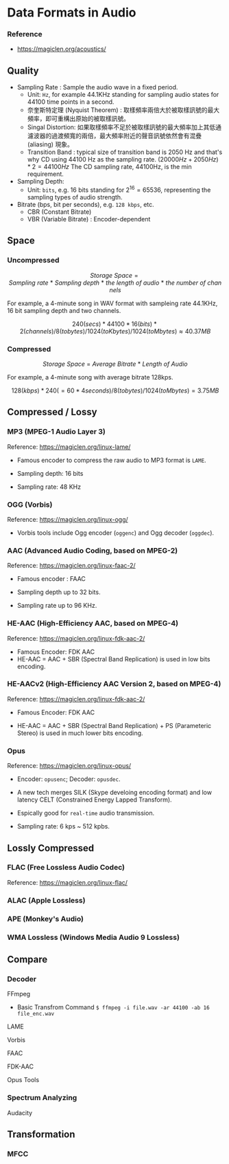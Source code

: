 # Data Formats in Audio



### Reference

*   https://magiclen.org/acoustics/



## Quality

-   Sampling Rate : Sample the audio wave in a fixed period.
    -   Unit: `Hz`, for example 44.1KHz standing for sampling audio states for 44100 time points in a second.
    -   奈奎斯特定理 (Nyquist Theorem) : 取樣頻率兩倍大於被取樣訊號的最大頻率，即可重構出原始的被取樣訊號。
    -   Singal Distortion: 如果取樣頻率不足於被取樣訊號的最大頻率加上其低通濾波器的過渡頻寬的兩倍，最大頻率附近的聲音訊號依然會有混疊 (aliasing) 現象。
    -   Transition Band : typical size of transition band is 2050 Hz and that's why CD using 44100 Hz as the sampling rate. $(20000 Hz + 2050 Hz) * 2 = 44100 Hz$ The CD sampling rate, 44100Hz, is the min requirement.
-   Sampling Depth:
    -   Unit: `bits`, e.g. 16 bits standing for $2^{16} = 65536$, representing the sampling types of audio strength.
-   Bitrate (bps, bit per seconds), e.g. `128 kbps`, etc.
    -   CBR (Constant Bitrate)
    -   VBR (Variable Bitrate) : Encoder-dependent



## Space

### Uncompressed

$$Storage\ Space = Sampling\ rate\ *\ Sampling\ depth\ *\ the\ length\ of\ audio\ *\ the\ number\ of\ channels$$

For example, a 4-minute song in WAV format with sampleing rate 44.1KHz, 16 bit sampling depth and two channels.

$$240 (secs) * 44100 * 16 (bits) * 2 (channels) / 8 (to bytes) / 1024 (to Kbytes) / 1024 (to Mbytes) \approx 40.37 MB$$



### Compressed

$$Storage\ Space\ =\ Average\ Bitrate\ *\ Length\ of\
 Audio$$

For example, a 4-minute song with average bitrate 128kps.

$$128 (kbps) * 240 (=60*4 seconds) / 8 (to bytes) / 1024 (to Mbytes) = 3.75 MB$$



## Compressed / Lossy



### MP3 (MPEG-1 Audio Layer 3)

Reference: <https://magiclen.org/linux-lame/>

*   Famous encoder to compress the raw audio to MP3 format is `LAME`.

*   Sampling depth: 16 bits
*   Sampling rate: 48 KHz



### OGG (Vorbis)

Reference: <https://magiclen.org/linux-ogg/>

*   Vorbis tools include Ogg encoder (`oggenc`) and Ogg decoder (`oggdec`).



### AAC (Advanced Audio Coding, based on MPEG-2)

Reference: <https://magiclen.org/linux-faac-2/>

*   Famous encoder : FAAC

*   Sampling depth up to 32 bits.
*   Sampling rate up to 96 KHz.



### HE-AAC (High-Efficiency AAC, based on MPEG-4)

Reference: <https://magiclen.org/linux-fdk-aac-2/>

*   Famous Encoder: FDK AAC
*   HE-AAC = AAC + SBR (Spectral Band Replication) is used in low bits encoding.



### HE-AACv2 (High-Efficiency AAC Version 2, based on MPEG-4)

Reference: <https://magiclen.org/linux-fdk-aac-2/>

*   Famous Encoder: FDK AAC

*   HE-AAC = AAC + SBR (Spectral Band Replication) + PS (Parameteric Stereo) is used in much lower bits encoding.



### Opus

Reference: <https://magiclen.org/linux-opus/>

*   Encoder: `opusenc`; Decoder: `opusdec`.

*   A new tech merges SILK (Skype develoing encoding format) and low latency CELT (Constrained Energy Lapped Transform).
*   Espically good for `real-time` audio transmission.
*   Sampling rate: 6 kps ~ 512 kpbs.



## Lossly Compressed



### FLAC (Free Lossless Audio Codec)

Reference: <https://magiclen.org/linux-flac/>



### ALAC (Apple Lossless)

### APE (Monkey's Audio)

### WMA Lossless (Windows Media Audio 9 Lossless)



## Compare



### Decoder

FFmpeg

*   Basic Transfrom Command ```$ ffmpeg -i file.wav -ar 44100 -ab 16 file_enc.wav```

LAME

Vorbis

FAAC

FDK-AAC

Opus Tools



### Spectrum Analyzing

Audacity




## Transformation



### MFCC

